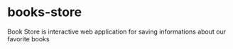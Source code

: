 # books-store
Book Store is interactive web application for saving informations about our favorite books
